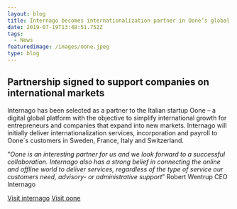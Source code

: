 ```yaml
---
layout: blog
title: Internago becomes internationalization partner in Oone’s global network
date: 2019-07-19T13:48:51.752Z
tags:
  - News
featuredimage: /images/oone.jpeg
type: blog
---
```

## Partnership signed to support companies on international markets

Internago has been selected as a partner to the Italian startup Oone – a digital global platform with the objective to simplify international growth for entrepreneurs and companies that expand into new markets. Internago will initially deliver internationalization services, incorporation and payroll to Oone´s customers in Sweden, France, Italy and Switzerland.

”*Oone is an interesting partner for us and we look forward to a successful collaboration. Internago also has a strong belief in connecting the online and offline world to deliver services, regardless of the type of service our customers need, advisory- or administrative support*” Robert Wentrup CEO Internago    

[Visit internago](www.internago.com) 
[Visit oone](www.oone.eu)  